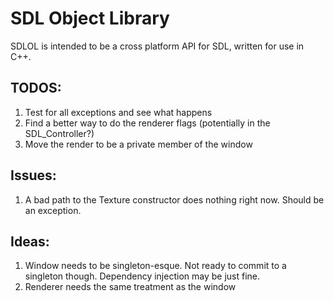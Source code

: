 # SDL Object Library

SDLOL is intended to be a cross platform API for SDL, written for use in  C++.


## TODOS:
1. Test for all exceptions and see what happens
2. Find a better way to do the renderer flags (potentially in the SDL_Controller?)
3. Move the render to be a private member of the window

## Issues:
1. A bad path to the Texture constructor does nothing right now. Should be an exception.

## Ideas:
1. Window needs to be singleton-esque. Not ready to commit to a singleton though. Dependency injection may be just fine.
2. Renderer needs the same treatment as the window
